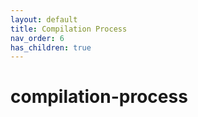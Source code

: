 ```yaml
---
layout: default
title: Compilation Process
nav_order: 6
has_children: true
---
```


# compilation-process

